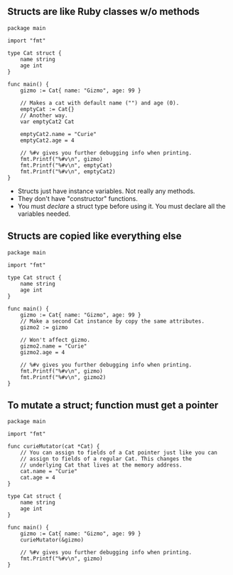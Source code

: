 ## Structs are like Ruby classes w/o methods

```
package main

import "fmt"

type Cat struct {
	name string
	age int
}

func main() {
	gizmo := Cat{ name: "Gizmo", age: 99 }

	// Makes a cat with default name ("") and age (0).
	emptyCat := Cat{}
	// Another way.
	var emptyCat2 Cat

	emptyCat2.name = "Curie"
	emptyCat2.age = 4

	// %#v gives you further debugging info when printing.
	fmt.Printf("%#v\n", gizmo)
	fmt.Printf("%#v\n", emptyCat)
	fmt.Printf("%#v\n", emptyCat2)
}
```

* Structs just have instance variables. Not really any methods.
* They don't have "constructor" functions.
* You must *declare* a struct type before using it. You must declare all the variables needed.

## Structs are copied like everything else

```
package main

import "fmt"

type Cat struct {
	name string
	age int
}

func main() {
	gizmo := Cat{ name: "Gizmo", age: 99 }
	// Make a second Cat instance by copy the same attributes.
	gizmo2 := gizmo

	// Won't affect gizmo.
	gizmo2.name = "Curie"
	gizmo2.age = 4

	// %#v gives you further debugging info when printing.
	fmt.Printf("%#v\n", gizmo)
	fmt.Printf("%#v\n", gizmo2)
}
```

## To mutate a struct; function must get a pointer

```
package main

import "fmt"

func curieMutator(cat *Cat) {
	// You can assign to fields of a Cat pointer just like you can
	// assign to fields of a regular Cat. This changes the
	// underlying Cat that lives at the memory address.
	cat.name = "Curie"
	cat.age = 4
}

type Cat struct {
	name string
	age int
}

func main() {
	gizmo := Cat{ name: "Gizmo", age: 99 }
	curieMutator(&gizmo)

	// %#v gives you further debugging info when printing.
	fmt.Printf("%#v\n", gizmo)
}
```
